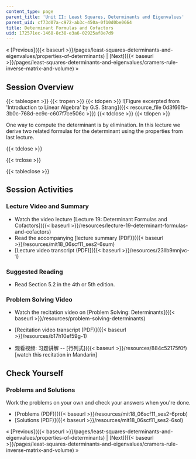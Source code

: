 ```yaml
---
content_type: page
parent_title: 'Unit II: Least Squares, Determinants and Eigenvalues'
parent_uid: cf73d07a-c972-ab3c-450a-0f10d0be0664
title: Determinant Formulas and Cofactors
uid: 172571ec-1468-8c38-e3a6-02925af8e7d9
---
```


« [Previous]({{< baseurl >}}/pages/least-squares-determinants-and-eigenvalues/properties-of-determinants) | [Next]({{< baseurl >}}/pages/least-squares-determinants-and-eigenvalues/cramers-rule-inverse-matrix-and-volume) »

Session Overview
----------------

{{< tableopen >}}
{{< tropen >}}
{{< tdopen >}}
![Figure excerpted from 'Introduction to Linear Algebra' by G.S. Strang]({{< resource_file 0d3f66fb-3b0c-768d-ec9c-c607f7ce506c >}})
{{< tdclose >}}
{{< tdopen >}}


One way to compute the determinant is by elimination. In this lecture we derive two related formulas for the determinant using the properties from last lecture.


{{< tdclose >}}

{{< trclose >}}

{{< tableclose >}}

Session Activities
------------------

### Lecture Video and Summary

*   Watch the video lecture [Lecture 19: Determinant Formulas and Cofactors]({{< baseurl >}}/resources/lecture-19-determinant-formulas-and-cofactors)
*   Read the accompanying [lecture summary (PDF)]({{< baseurl >}}/resources/mit18_06scf11_ses2-6sum)
*   [Lecture video transcript (PDF)]({{< baseurl >}}/resources/23llb9mnjvc-1)

### Suggested Reading

*   Read Section 5.2 in the 4th or 5th edition.

### Problem Solving Video

*   Watch the recitation video on [Problem Solving: Determinants]({{< baseurl >}}/resources/problem-solving-determinants)
*   [Recitation video transcript (PDF)]({{< baseurl >}}/resources/b17h10ef59g-1)

*   观看视频: 习题讲解 -- [行列式]({{< baseurl >}}/resources/884c52175f0f) \[watch this recitation in Mandarin\]

Check Yourself
--------------

### Problems and Solutions

Work the problems on your own and check your answers when you're done.

*   [Problems (PDF)]({{< baseurl >}}/resources/mit18_06scf11_ses2-6prob)
*   [Solutions (PDF)]({{< baseurl >}}/resources/mit18_06scf11_ses2-6sol)

« [Previous]({{< baseurl >}}/pages/least-squares-determinants-and-eigenvalues/properties-of-determinants) | [Next]({{< baseurl >}}/pages/least-squares-determinants-and-eigenvalues/cramers-rule-inverse-matrix-and-volume) »